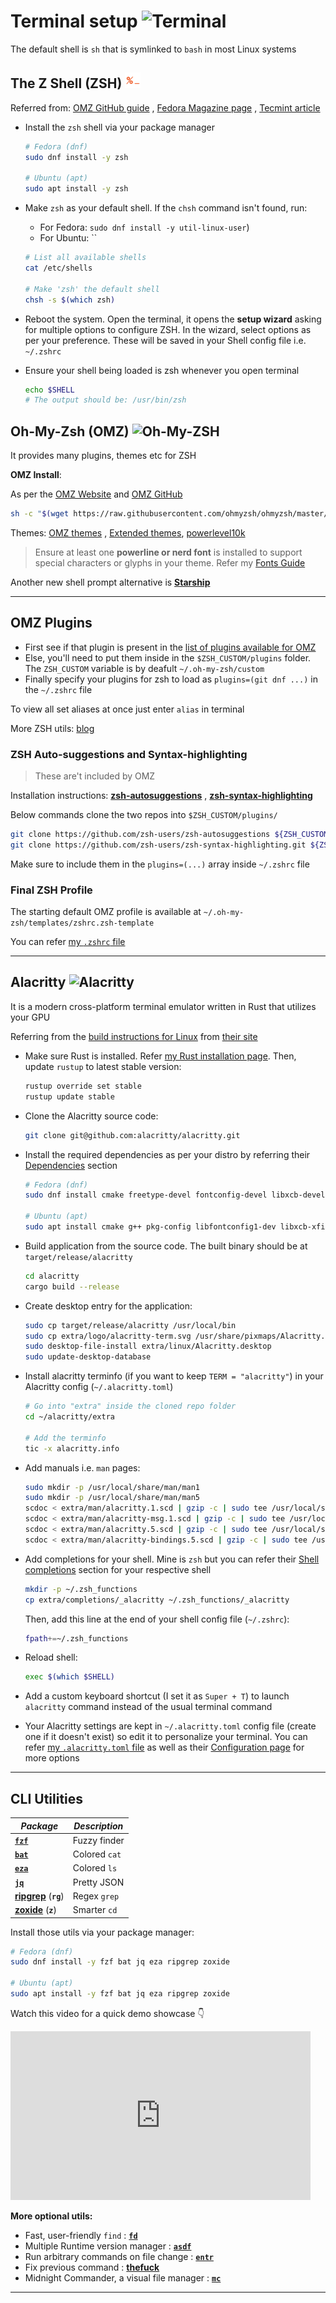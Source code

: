 # Terminal setup <img alt="Terminal" src='https://upload.wikimedia.org/wikipedia/commons/d/da/GNOME_Terminal_icon_2019.svg' height="25">

The default shell is `sh` that is symlinked to `bash` in most Linux systems

## The Z Shell (ZSH) <img alt="ZSH" src="https://raw.githubusercontent.com/Zsh-art/logo/refs/heads/main/svg/color_logomark.svg" width="25" >

Referred from: [OMZ GitHub guide](https://github.com/ohmyzsh/ohmyzsh/wiki/Installing-ZSH) , [Fedora Magazine page](https://fedoramagazine.org/set-zsh-fedora-system/) , [Tecmint article](https://www.tecmint.com/install-zsh-shell-in-fedora/)

- Install the `zsh` shell via your package manager

  ```sh
  # Fedora (dnf)
  sudo dnf install -y zsh

  # Ubuntu (apt)
  sudo apt install -y zsh
  ```

- Make `zsh` as your default shell. If the `chsh` command isn't found, run:

  - For Fedora: `sudo dnf install -y util-linux-user`)
  - For Ubuntu: ``

  ```sh
  # List all available shells
  cat /etc/shells

  # Make 'zsh' the default shell
  chsh -s $(which zsh)
  ```

- Reboot the system. Open the terminal, it opens the **setup wizard** asking for multiple options to configure ZSH. In the wizard, select options as per your preference. These will be saved in your Shell config file i.e. `~/.zshrc`

- Ensure your shell being loaded is zsh whenever you open terminal

  ```sh
  echo $SHELL
  # The output should be: /usr/bin/zsh
  ```

## Oh-My-Zsh (OMZ) <img alt="Oh-My-ZSH" src="https://ohmyz.sh/img/ohmyzsh-original-logo.svg" width="25">

It provides many plugins, themes etc for ZSH

**OMZ Install**:

As per the [OMZ Website](https://ohmyz.sh/) and [OMZ GitHub](https://github.com/ohmyzsh/ohmyzsh/)

```sh
sh -c "$(wget https://raw.githubusercontent.com/ohmyzsh/ohmyzsh/master/tools/install.sh -O -)"
```

Themes: [OMZ themes](https://github.com/ohmyzsh/ohmyzsh/wiki/Themes) , [Extended themes](https://github.com/ohmyzsh/ohmyzsh/wiki/External-themes), [powerlevel10k](https://github.com/romkatv/powerlevel10k)

> Ensure at least one **powerline or nerd font** is installed to support special characters or glyphs in your theme. Refer my [Fonts Guide](../Fonts/README.md)

Another new shell prompt alternative is [**Starship**](https://starship.rs/)

---

## OMZ Plugins

- First see if that plugin is present in the [list of plugins available for OMZ](https://github.com/ohmyzsh/ohmyzsh/wiki/Plugins)
- Else, you'll need to put them inside in the `$ZSH_CUSTOM/plugins` folder. The `ZSH_CUSTOM` variable is by deafult `~/.oh-my-zsh/custom`
- Finally specify your plugins for zsh to load as `plugins=(git dnf ...)` in the `~/.zshrc` file

To view all set aliases at once just enter `alias` in terminal

More ZSH utils: [blog](https://safjan.com/top-popular-zsh-plugins-on-github-2023/)

### ZSH Auto-suggestions and Syntax-highlighting

> These are't included by OMZ

Installation instructions: [**zsh-autosuggestions**](https://github.com/zsh-users/zsh-autosuggestions/blob/master/INSTALL.md#oh-my-zsh) , [**zsh-syntax-highlighting**](https://github.com/zsh-users/zsh-syntax-highlighting/blob/master/INSTALL.md#oh-my-zsh)

Below commands clone the two repos into `$ZSH_CUSTOM/plugins/`

```sh
git clone https://github.com/zsh-users/zsh-autosuggestions ${ZSH_CUSTOM:-~/.oh-my-zsh/custom}/plugins/zsh-autosuggestions
git clone https://github.com/zsh-users/zsh-syntax-highlighting.git ${ZSH_CUSTOM:-~/.oh-my-zsh/custom}/plugins/zsh-syntax-highlighting
```

Make sure to include them in the `plugins=(...)` array inside `~/.zshrc` file

### Final ZSH Profile

The starting default OMZ profile is available at `~/.oh-my-zsh/templates/zshrc.zsh-template`

You can refer [my `.zshrc` file](https://github.com/datkumar/Configs/blob/main/config-files/.zshrc)

---

## Alacritty <img alt="Alacritty" src='https://upload.wikimedia.org/wikipedia/commons/9/90/Alacritty_logo.svg' width="25">

It is a modern cross-platform terminal emulator written in Rust that utilizes your GPU

Referring from the [build instructions for Linux](https://github.com/alacritty/alacritty/blob/master/INSTALL.md) from [their site](https://alacritty.org/)

- Make sure Rust is installed. Refer [my Rust installation page](../Rust/README.md). Then, update `rustup` to latest stable version:

  ```sh
  rustup override set stable
  rustup update stable
  ```

- Clone the Alacritty source code:

  ```sh
  git clone git@github.com:alacritty/alacritty.git
  ```

- Install the required dependencies as per your distro by referring their [Dependencies](https://github.com/alacritty/alacritty/blob/master/INSTALL.md#dependencies) section

  ```sh
  # Fedora (dnf)
  sudo dnf install cmake freetype-devel fontconfig-devel libxcb-devel libxkbcommon-devel g++ scdoc

  # Ubuntu (apt)
  sudo apt install cmake g++ pkg-config libfontconfig1-dev libxcb-xfixes0-dev libxkbcommon-dev python3
  ```

- Build application from the source code. The built binary should be at `target/release/alacritty`

  ```sh
  cd alacritty
  cargo build --release
  ```

- Create desktop entry for the application:

  ```sh
  sudo cp target/release/alacritty /usr/local/bin
  sudo cp extra/logo/alacritty-term.svg /usr/share/pixmaps/Alacritty.svg
  sudo desktop-file-install extra/linux/Alacritty.desktop
  sudo update-desktop-database
  ```

- Install alacritty terminfo (if you want to keep `TERM = "alacritty"`) in your Alacritty config (`~/.alacritty.toml`)

  ```sh
  # Go into "extra" inside the cloned repo folder
  cd ~/alacritty/extra

  # Add the terminfo
  tic -x alacritty.info
  ```

- Add manuals i.e. `man` pages:

  ```sh
  sudo mkdir -p /usr/local/share/man/man1
  sudo mkdir -p /usr/local/share/man/man5
  scdoc < extra/man/alacritty.1.scd | gzip -c | sudo tee /usr/local/share/man/man1/alacritty.1.gz > /dev/null
  scdoc < extra/man/alacritty-msg.1.scd | gzip -c | sudo tee /usr/local/share/man/man1/alacritty-msg.1.gz > /dev/null
  scdoc < extra/man/alacritty.5.scd | gzip -c | sudo tee /usr/local/share/man/man5/alacritty.5.gz > /dev/null
  scdoc < extra/man/alacritty-bindings.5.scd | gzip -c | sudo tee /usr/local/share/man/man5/alacritty-bindings.5.gz > /dev/null
  ```

- Add completions for your shell. Mine is `zsh` but you can refer their [Shell completions](https://github.com/alacritty/alacritty/blob/master/INSTALL.md#shell-completions) section for your respective shell

  ```sh
  mkdir -p ~/.zsh_functions
  cp extra/completions/_alacritty ~/.zsh_functions/_alacritty
  ```

  Then, add this line at the end of your shell config file (`~/.zshrc`):

  ```sh
  fpath+=~/.zsh_functions
  ```

- Reload shell:

  ```sh
  exec $(which $SHELL)
  ```

- Add a custom keyboard shortcut (I set it as `Super + T`) to launch `alacritty` command instead of the usual terminal command

- Your Alacritty settings are kept in `~/.alacritty.toml` config file (create one if it doesn't exist) so edit it to personalize your terminal. You can refer [my `.alacritty.toml` file](https://github.com/datkumar/Configs/blob/main/config-files/.alacritty.toml) as well as their [Configuration page](https://alacritty.org/config-alacritty.html) for more options

---

## CLI Utilities

| _Package_                                                       | _Description_ |
| --------------------------------------------------------------- | ------------- |
| [**`fzf`**](https://github.com/junegunn/fzf)                    | Fuzzy finder  |
| [**`bat`**](https://github.com/sharkdp/bat)                     | Colored `cat` |
| [**`eza`**](https://github.com/eza-community/eza)               | Colored `ls`  |
| [**`jq`**](https://github.com/jqlang/jq)                        | Pretty JSON   |
| [**ripgrep**](https://github.com/BurntSushi/ripgrep) (**`rg`**) | Regex `grep`  |
| [**zoxide**](https://github.com/ajeetdsouza/zoxide) (**`z`**)   | Smarter `cd`  |

Install those utils via your package manager:

```sh
# Fedora (dnf)
sudo dnf install -y fzf bat jq eza ripgrep zoxide

# Ubuntu (apt)
sudo apt install -y fzf bat jq eza ripgrep zoxide
```

Watch this video for a quick demo showcase 👇

<iframe width="480" height="270" src="https://www.youtube.com/embed/2OHrTQVlRMg?si=ty6XNzzHYQAW4Qe5" title="YouTube video player" frameborder="0" allow="accelerometer; autoplay; clipboard-write; encrypted-media; gyroscope; picture-in-picture; web-share" referrerpolicy="strict-origin-when-cross-origin" allowfullscreen></iframe>

**More optional utils:**

- Fast, user-friendly `find` : [**`fd`**](https://github.com/sharkdp/fd)
- Multiple Runtime version manager : [**`asdf`**](https://asdf-vm.com/)
- Run arbitrary commands on file change : [**`entr`**](https://github.com/clibs/entr)
- Fix previous command : [**thefuck**](https://github.com/nvbn/thefuck)
- Midnight Commander, a visual file manager : [**`mc`**](https://github.com/MidnightCommander/mc)

---
